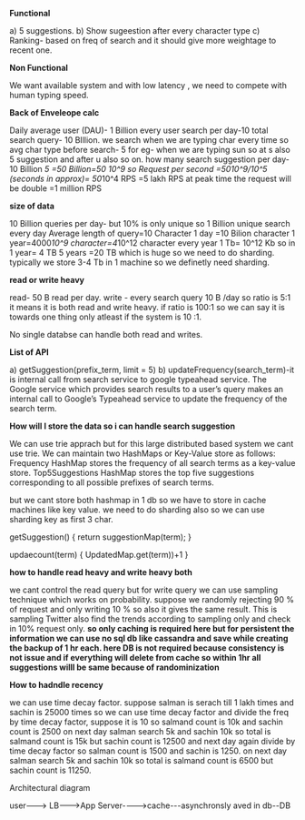 **Functional**

a) 5 suggestions.
b) Show sugeestion after every character type
c) Ranking- based on freq of search and it should give more weightage to recent one.

**Non Functional**

We want available system and with low latency , we need to compete with human typing speed.

**Back of Enveleope calc**

Daily average user (DAU)- 1 Billion
every user search per day-10
total search query- 10 BIllion.
we search when we are typing char every time so avg char type before search- 5 for eg- when we are typing sun so at s also 5 suggestion and after u also so on.
how many search suggestion per day- 10 Billion *5 =50 Billion=50 *10^9
so Request per second =50*10^9/10^5 (seconds in approx)= 50*10^4 RPS =5 lakh RPS
at peak time the request will be double =1 million RPS

**size of data** 

10 Billion queries per day- but 10% is only unique so 1 Billion unique search every day
Average length of query=10 Character
1 day =10 Bilion character
1 year=4000*10^9 character=4*10^12 character every year
1 Tb= 10^12 Kb
so in 1 year= 4 TB
5 years =20 TB
which is huge so we need to do sharding. typically we store 3-4 Tb in 1 machine so we definetly need sharding.

**read or write heavy**

read- 50 B read per day.
write - every search query 10 B /day
so ratio is 5:1
it means it is both read and write heavy. if ratio is 100:1 so we can say it is towards one thing only atleast if the system is 10 :1.

No single databse can handle both read and writes.

**List of API**

a) getSuggestion(prefix_term, limit = 5)
b) updateFrequency(search_term)-it is internal call from search service to google typeahead service.
The Google service which provides search results to a user’s query makes an internal call to Google’s Typeahead service 
to update the frequency of the search term.

**How will I store the data so i can handle search suggestion**

We can use trie apprach but for this large distributed based system we cant use trie.
We can maintain two HashMaps or Key-Value store as follows:
Frequency HashMap stores the frequency of all search terms as a key-value store.
Top5Suggestions HashMap stores the top five suggestions corresponding to all possible prefixes of search terms.

but we cant store both hashmap in 1 db so we have to store in cache machines like key value.
we need to do sharding also so we can use sharding key as first 3 char.

getSuggestion()
{
return suggestionMap(term);
}

updaecount(term)
{
UpdatedMap.get(term))+1
}


**how to handle read heavy and write heavy both**

we cant control the read query but for write query we can use sampling technique which works on probability.
suppose we randomly rejecting 90 % of request and only writing 10 % so also it gives the same result. This is sampling
Twitter also find the trends according to sampling only and check in 10% request only.
**so only caching is required here but for persistent the information we can use no sql db like cassandra and save while creating the backup of 1 hr each.
here DB is not required because consistency is not issue and if everything will delete from cache so within 1hr all suggestions willl be same because of randominization**

**How to hadndle recency**

we can use time decay factor.
suppose salman is serach till 1 lakh times and sachin is 25000 times
so we can use time decay factor and divide the freq by time decay factor, suppose it is 10
so salmand count is 10k and sachin count is 2500
on next day salman search 5k and sachin 10k so total is salmand count is 15k but sachin count is 12500 and next day again divide by time decay factor so salman count is 1500 and sachin is 1250.
on next day salman search 5k and sachin 10k so total is salmand count is 6500 but sachin count is 11250. 

Architectural diagram 

user---> LB--->App Server---->cache---asynchronsly aved in db--DB







